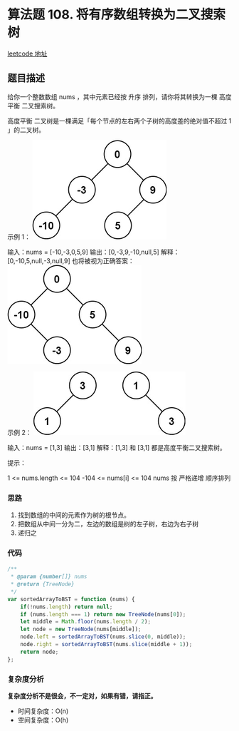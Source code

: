 # 算法题 108. 将有序数组转换为二叉搜索树
[leetcode 地址](https://leetcode-cn.com/problems/convert-sorted-array-to-binary-search-tree/)

## 题目描述

给你一个整数数组 nums ，其中元素已经按 升序 排列，请你将其转换为一棵 高度平衡 二叉搜索树。

高度平衡 二叉树是一棵满足「每个节点的左右两个子树的高度差的绝对值不超过 1 」的二叉树。


示例 1：
![图1](./images/convert-sorted-array-to-binary-search-tree1.jpg)

输入：nums = [-10,-3,0,5,9]
输出：[0,-3,9,-10,null,5]
解释：[0,-10,5,null,-3,null,9] 也将被视为正确答案：
![图2](./images/convert-sorted-array-to-binary-search-tree2.jpg)


示例 2：
![图3](./images/convert-sorted-array-to-binary-search-tree3.jpg)

输入：nums = [1,3]
输出：[3,1]
解释：[1,3] 和 [3,1] 都是高度平衡二叉搜索树。


提示：

1 <= nums.length <= 104
-104 <= nums[i] <= 104
nums 按 严格递增 顺序排列

### 思路
1. 找到数组的中间的元素作为树的根节点。
2. 把数组从中间一分为二，左边的数组是树的左子树，右边为右子树
3. 递归之


### 代码
```javascript
/**
 * @param {number[]} nums
 * @return {TreeNode}
 */
var sortedArrayToBST = function (nums) {
    if(!nums.length) return null;
    if (nums.length === 1) return new TreeNode(nums[0]);
    let middle = Math.floor(nums.length / 2);
    let node = new TreeNode(nums[middle]);
    node.left = sortedArrayToBST(nums.slice(0, middle));
    node.right = sortedArrayToBST(nums.slice(middle + 1));
    return node;
};
```
### 复杂度分析
**复杂度分析不是很会，不一定对，如果有错，请指正。**
- 时间复杂度：O(n)
- 空间复杂度：O(h)
